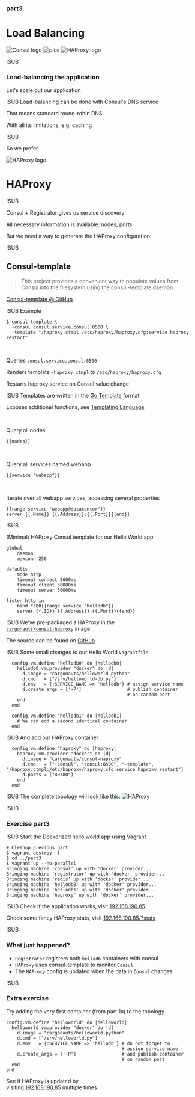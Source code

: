 ### part3
# Load Balancing
![Consul logo](img/consul-logo.png) <!-- .element: class="noborder" -->
![plus](img/plus.png) <!-- .element: class="noborder" -->
![HAProxy logo](img/haproxy-logo.png) <!-- .element: class="noborder" -->


!SUB

### Load-balancing the application

Let's scale out our application


!SUB
Load-balancing can be done with Consul's DNS service

That means standard round-robin DNS

With all its limitations, e.g. caching


!SUB

So we prefer

![HAProxy logo](img/haproxy-logo.png) <!-- .element: class="noborder" -->

# HAProxy


!SUB

Consul + Registrator gives us service discovery

All necessary information is available: nodes, ports

But we need a way to generate the HAProxy configuration


!SUB

## Consul-template

> This project provides a convenient way to populate values from Consul into the filesystem using the consul-template daemon.

[Consul-template @ GitHub](https://github.com/hashicorp/consul-template)


!SUB
Example

```
$ consul-template \
  -consul consul.service.consul:8500 \
  -template "/haproxy.ctmpl:/etc/haproxy/haproxy.cfg:service haproxy restart"
```

<br>

Queries `consul.service.consul:8500`

Renders template `/haproxy.ctmpl` to `/etc/haproxy/haproxy.cfg`

Restarts haproxy service on Consul value change


!SUB
Templates are written in the [Go Template](http://golang.org/pkg/text/template/) format

Exposes additional functions, see [Templating Language](https://github.com/hashicorp/consul-template#templating-language)

<br>

Query all nodes
```
{{nodes}}
```
<br>

Query all services named webapp
```
{{service "webapp"}}
```
<br>

Iterate over all webapp services, accessing several properties
```
{{range service "webapp@datacenter"}}
server {{.Name}} {{.Address}}:{{.Port}}{{end}}
```


!SUB

(Minimal) HAProxy Consul template for our Hello World app
```
global
    daemon
    maxconn 256

defaults
    mode http
    timeout connect 5000ms
    timeout client 50000ms
    timeout server 50000ms

listen http-in
    bind *:80{{range service "hellodb"}}
    server {{.ID}} {{.Address}}:{{.Port}}{{end}}
```

!SUB
We've pre-packaged a HAProxy in the<br>[`cargonauts/consul-haproxy`](https://registry.hub.docker.com/u/cargonauts/consul-haproxy/) image

The source can be found on [GitHub](https://github.com/cargonauts/consul-haproxy)


!SUB
Some small changes to our Hello World `Vagrantfile`
```
  config.vm.define "hellodb0" do |hellodb0|
    hellodb0.vm.provider "docker" do |d|
      d.image = "cargonauts/helloworld-python"
      d.cmd   = ["/srv/helloworld-db.py"]
      d.env   = {:SERVICE_NAME => 'hellodb'} # assign service name
      d.create_args = ['-P']                 # publish container
                                             # on random port
    end
  end

  config.vm.define "hellodb1" do |hellodb1|
    # We can add a second identical container
  end
```


!SUB
And add our HAProxy container
```
  config.vm.define "haproxy" do |haproxy|
    haproxy.vm.provider "docker" do |d|
      d.image = "cargonauts/consul-haproxy"
      d.cmd   = ["-consul", "consul:8500", "-template", "/haproxy.ctmpl:/etc/haproxy/haproxy.cfg:service haproxy restart"]
      d.ports = ["80:80"]
    end
  end
```


!SUB
The complete topology will look like this:
![HAProxy](img/topology/3_haproxy.png) <!-- .element: class="noborder" -->


!SUB
### Exercise part3


!SUB
Start the Dockerized hello world app using Vagrant
```
# Cleanup previous part
$ vagrant destroy -f
$ cd ../part3
$ vagrant up --no-parallel
Bringing machine 'consul' up with 'docker' provider...
Bringing machine 'registrator' up with 'docker' provider...
Bringing machine 'redis' up with 'docker' provider...
Bringing machine 'hellodb0' up with 'docker' provider...
Bringing machine 'hellodb1' up with 'docker' provider...
Bringing machine 'haproxy' up with 'docker' provider...
```


!SUB
Check if the application works, visit [192.168.190.85](http://192.168.190.85)

Check some fancy HAProxy stats, visit [192.168.190.85/?stats](http://192.168.190.85/?stats)


!SUB
### What just happened?
- `Registrator` registers both `hellodb` containers with consul
- `HAProxy` uses consul-template to monitor `Consul`
- The `HAProxy` config is updated when the data in `Consul` changes


!SUB
### Extra exercise
Try adding the very first container (from part 1a) to the topology

```
config.vm.define "helloworld" do |helloworld|
  helloworld.vm.provider "docker" do |d|
    d.image = "cargonauts/helloworld-python"
    d.cmd = ["/srv/helloworld.py"]
    d.env   = {:SERVICE_NAME => 'hellodb'} # do not forget to
                                           # assign service name
    d.create_args = ['-P']                 # and publish container
                                           # on random port
  end
end
```

See if HAProxy is updated by<br>visiting [192.168.190.85](http://192.168.190.85) multiple times
